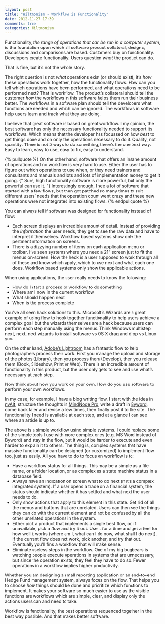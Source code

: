 ```yaml
---
layout: post
title: "Hiltmonism - Workflow is Functionality"
date: 2012-11-27 17:39
comments: true
categories: Hiltmonism
---
```


Functionality, *the range of operations that can be run in a computer system*, is the foundation upon which all software product collateral, designs, discussions and comparisons are based. Customers buy on functionality. Developers create functionality. Users question *what* the product can do.

That is fine, but it’s not the whole story.

The right question is not *what* operations exist (or should exist), it’s *how* these operations work together, how the functionality flows. How can you tell which operations have been performed, and what operations need to be performed next? That is workflow. The product’s collateral should tell the customer *how* the workflows in this software helps them run their business better. The workflows in a software plan should tell the developers what functions are needed and which can be ignored. The workflows in software help users learn and track what they are doing.

I believe that great software is based on great workflow. I my opinion, the best software has only the necessary functionality needed to support its workflows. Which means that the developer has focussed on how *best* to get things done and on only the operations necessary to do it. Quality, not quantity. There is not 5 ways to do something, there’s the one *best* way. Easy to learn, easy to use, easy to fix, easy to understand.

{% pullquote %}
On the other hand, software that offers an insane amount of operations and no workflow is very hard to use. Either the user has to figure out which operations to use when, or they need trainers and consultants and manuals and lots and lots of implementation money to get it going. {" Sure, high functionality software is more powerful, but only the powerful can use it. "} Interestingly enough, I see a lot of software that started with a few flows, but then got patched so many times to suit different users’ needs that the operation count went crazy and these new operations were not integrated into existing flows.
{% endpullquote %}

You can always tell if software was designed for functionality instead of flow:

* Each screen displays an incredible amount of detail. Instead of providing the *information* the user needs, they get to see the raw data and have to interpret it themselves. Workflow based systems show only the pertinent information on screens.
* There is a dizzying number of items on each application menu or toolbar. I’ve seen systems where you need a 21” screen just to fit the menus on-screen. How the heck is a user supposed to work through all of these and know which apply, which to use next and what each one does. Workflow based systems only show the applicable actions.

When using applications, the user really needs to know the following:

* How do I start a process or workflow to do something
* Where am I now in the current workflow
* What should happen next
* When is the process complete

You’ve all seen hack solutions to this. Microsoft’s Wizards are a great example of using flow to hook together functionality to help users achieve a complex goal, but the wizards themselves are a hack because users can perform each step manually using the menus. Think Windows multistep next, next, next wizards to install software vs OS X drag and drop vs Linux `yum`.

On the other hand, [Adobe’s Lightroom](http://www.adobe.com/products/photoshop-lightroom.html) has a fantastic flow to help photographers process their work. First you manage the upload and storage of the photos (Library), then you process them (Develop), then you release them (Book, Slideshow, Print or Web). There is an incredible amount of functionality in this product, but the user only gets to see and use what’s necessary at each step.

Now think about how you work on your own. How do you use software to perform your own workflows.

In my case, for example, I have a blog writing flow. I start with the idea in [nvAlt](http://brettterpstra.com/project/nvalt/), structure the thoughts in [MindNode Pro](http://mindnode.com), write a draft in [Byword](http://bywordapp.com), come back later and revise a few times, then finally post it to the site. The functionality I need is available at each step, and at a glance I can see where an article is up to.

The above is a simple workflow using simple systems. I could replace some of the simple tools I use with more complex ones (e.g. MS Word instead of Byword) and stay in the flow, but it would be harder to execute and even harder to explain it to others. The thing is, complex systems that have massive functionality can be designed (or customized) to implement flow too, just as easily. All you have to do to focus on workflow is to:

* Have a workflow status for all things. This may be a simple as a file name, or a folder location, or as complex as a state machine status in a database field.
* Always have an indication on screen what to do next (if it’s a complex integrated system). If a user opens a trade on a financial system, the status should indicate whether it has settled and what next the user needs to do.
* Only show actions that apply to this element in this state. Get rid of all the menus and buttons that are unrelated. Users can then see the things they can do with the current element and not be confused by all the other unrelated operations in the system.
* Either pick a product that implements a single best flow, or, if unavailable, pick a flow and try it out. Use it for a time and get a feel for how well it works (where am I, what can I do now, what shall I do next). If the current flow does not work, pick another, and try that out. Eventually you’ll fins a workflow that will make sense.
* Eliminate useless steps in the workflow. One of my big bugbears is watching people execute operations in systems that are unnecessary, but since the operation exists, they feel they have to do so. Fewer operations in a workflow implies higher productivity.

Whether you am designing a small reporting application or an end-to-end Hedge Fund management system, always focus on the flow. That helps you to choose *how* things should be done and prioritize which functions to implement. It makes your software so much easier to use as the visible functions are workflows which are simple, clear, and display only the actions users can and need to take.

Workflow is functionality, the best operations sequenced together in the best way possible. And that makes better software.
